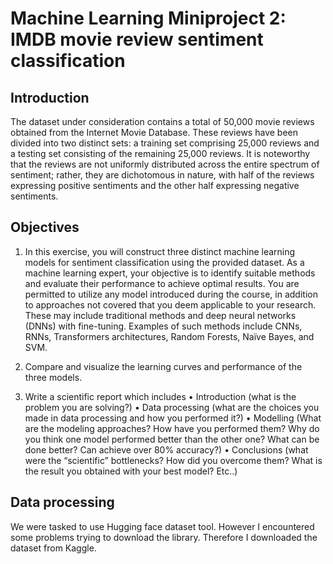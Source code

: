 # Machine Learning Miniproject 2: IMDB movie review sentiment classification

## Introduction
The dataset under consideration contains a total of 50,000 movie reviews
obtained from the Internet Movie Database. These reviews have been divided into two
distinct sets: a training set comprising 25,000 reviews and a testing set consisting of the
remaining 25,000 reviews. It is noteworthy that the reviews are not uniformly distributed
across the entire spectrum of sentiment; rather, they are dichotomous in nature, with
half of the reviews expressing positive sentiments and the other half expressing
negative sentiments.

## Objectives
1) In this exercise, you will construct three distinct machine learning models
for sentiment classification using the provided dataset. As a machine learning expert,
your objective is to identify suitable methods and evaluate their performance to achieve
optimal results. You are permitted to utilize any model introduced during the course, in
addition to approaches not covered that you deem applicable to your research. These
may include traditional methods and deep neural networks (DNNs) with fine-tuning.
Examples of such methods include CNNs, RNNs, Transformers architectures, Random
Forests, Naïve Bayes, and SVM.

2) Compare and visualize the learning curves and performance of the three
models.

3) Write a scientific report which includes
• Introduction (what is the problem you are solving?)
• Data processing (what are the choices you made in data processing and how
you performed it?)
• Modelling (What are the modeling approaches? How have you performed
them? Why do you think one model performed better than the other one? What
can be done better? Can achieve over 80% accuracy?)
• Conclusions (what were the “scientific” bottlenecks? How did you overcome
them? What is the result you obtained with your best model? Etc..)

## Data processing

We were tasked to use Hugging face dataset tool. However I encountered some problems trying to download the library. Therefore I downloaded the dataset from Kaggle.

